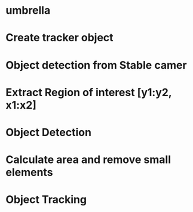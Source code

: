# umbrella
# Create tracker object
# Object detection from Stable camer
# Extract Region of interest [y1:y2, x1:x2]
# Object Detection
# Calculate area and remove small elements
# Object Tracking
